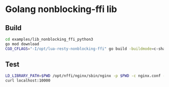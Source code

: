 # Golang nonblocking-ffi lib

## Build

```bash
cd examples/lib_nonblocking_ffi_python3
go mod download
CGO_CFLAGS="-I/opt/lua-resty-nonblocking-ffi" go build -buildmode=c-shared -o lib_nonblocking_ffi_go_etcd.so main.go
```

## Test

```bash
LD_LIBRARY_PATH=$PWD /opt/nffi/nginx/sbin/nginx -p $PWD -c nginx.conf -g "daemon off;"
curl localhost:10000
```
